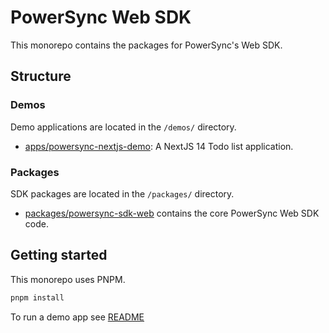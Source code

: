 # PowerSync Web SDK

This monorepo contains the packages for PowerSync's Web SDK.

## Structure

### Demos

Demo applications are located in the `/demos/` directory.

 - [apps/powersync-nextjs-demo](./demos/powersync-nextjs-demo/README.md): A NextJS 14 Todo list application.


### Packages

SDK packages are located in the `/packages/` directory.

 - [packages/powersync-sdk-web](./packages/powersync-sdk-web/README.md) contains the core PowerSync Web SDK code.

## Getting started

This monorepo uses PNPM.

```bash
pnpm install
```

To run a demo app see [README](./demos/powersync-nextjs-demo/README.md)